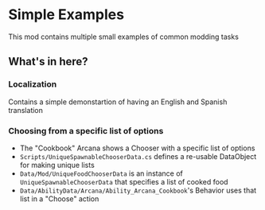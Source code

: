 # Simple Examples

This mod contains multiple small examples of common modding tasks

## What's in here?

### Localization

Contains a simple demonstartion of having an English and Spanish translation

### Choosing from a specific list of options

 * The "Cookbook" Arcana shows a Chooser with a specific list of options
 * `Scripts/UniqueSpawnableChooserData.cs` defines a re-usable DataObject for making unique lists
 * `Data/Mod/UniqueFoodChooserData` is an instance of `UniqueSpawnableChooserData` that specifies a list of cooked food
 * `Data/AbilityData/Arcana/Ability_Arcana_Cookbook`'s Behavior uses that list in a "Choose" action
